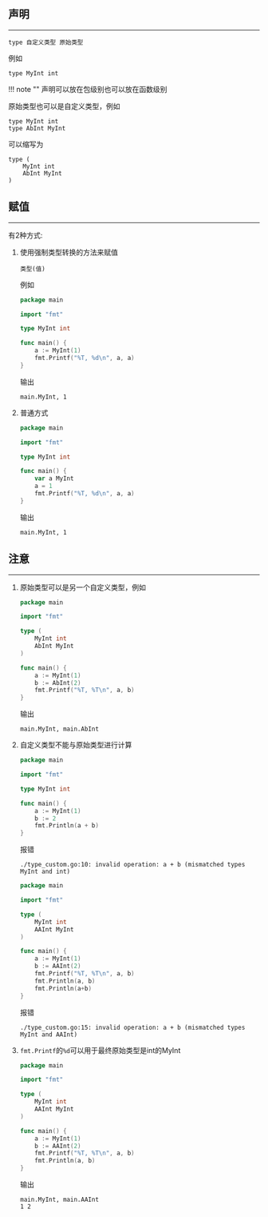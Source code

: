 ## **声明**

---

```text
type 自定义类型 原始类型
```

例如

```text
type MyInt int
```

!!! note ""
	声明可以放在包级别也可以放在函数级别

原始类型也可以是自定义类型，例如

```text
type MyInt int
type AbInt MyInt
```

可以缩写为

```text
type (
	MyInt int
	AbInt MyInt
)
```

## **赋值**

---

有2种方式:

1. 使用强制类型转换的方法来赋值

	```text
	类型(值)
	```

	例如

	```go
	package main

	import "fmt"

	type MyInt int

	func main() {
		a := MyInt(1)
		fmt.Printf("%T, %d\n", a, a)
	}
	```

	输出

	```text
	main.MyInt, 1
	```

2. 普通方式

	```go
	package main

	import "fmt"

	type MyInt int

	func main() {
		var a MyInt
		a = 1
		fmt.Printf("%T, %d\n", a, a)
	}
	```

	输出

	```text
	main.MyInt, 1
	```

## **注意**

---

1. 原始类型可以是另一个自定义类型，例如

	```go
	package main

	import "fmt"

	type (
		MyInt int
		AbInt MyInt
	)

	func main() {
		a := MyInt(1)
		b := AbInt(2)
		fmt.Printf("%T, %T\n", a, b)
	}
	```

	输出

	```text
	main.MyInt, main.AbInt
	```

2. 自定义类型不能与原始类型进行计算

	```go
	package main

	import "fmt"

	type MyInt int

	func main() {
		a := MyInt(1)
		b := 2
		fmt.Println(a + b)
	}
	```

	报错

	```text
	./type_custom.go:10: invalid operation: a + b (mismatched types MyInt and int)
	```

	```go
	package main

	import "fmt"

	type (
		MyInt int
		AAInt MyInt
	)

	func main() {
		a := MyInt(1)
		b := AAInt(2)
		fmt.Printf("%T, %T\n", a, b)
		fmt.Println(a, b)
		fmt.Println(a+b)
	}
	```

	报错

	```text
	./type_custom.go:15: invalid operation: a + b (mismatched types MyInt and AAInt)
	```

3. `fmt.Printf`的`%d`可以用于最终原始类型是int的MyInt

	```go
	package main

	import "fmt"

	type (
		MyInt int
		AAInt MyInt
	)

	func main() {
		a := MyInt(1)
		b := AAInt(2)
		fmt.Printf("%T, %T\n", a, b)
		fmt.Println(a, b)
	}
	```

	输出

	```text
	main.MyInt, main.AAInt
	1 2
	```
